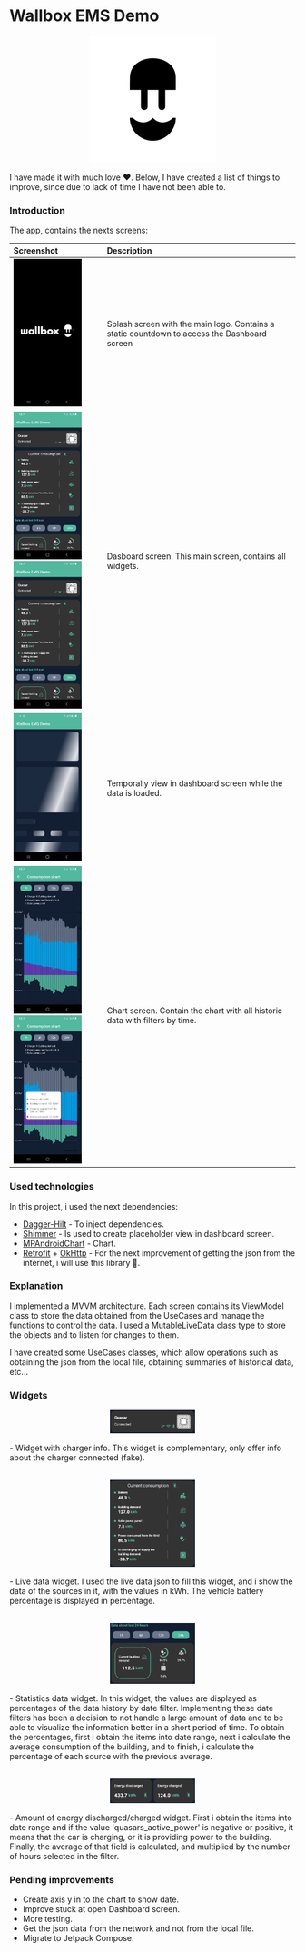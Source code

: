
# Wallbox EMS Demo

<p align="center">
<img src="images/logo.png"/>
</p>


I have made it with much love ❤️. Below, I have created a list of things to improve, since due to lack of time I have not been able to.

### Introduction
The app, contains the nexts screens:


| Screenshot  | Description  |
|:----------|:----------|
| <img src="./images/screenshot_splash.png" width="120"> | Splash screen with the main logo. Contains a static countdown to access the Dashboard screen|
|  <img src="./images/screenshot_dashboard_1.png" width="120"><img src="./images/screenshot_dashboard_1.png" width="120"> | Dasboard screen. This main screen, contains all widgets.|
| <img src="./images/screenshot_placeholder.png" width="120"> | Temporally view in dashboard screen while the data is loaded.
| <img src="./images/screenshot_chart_1.png" width="120"><img src="./images/screenshot_chart_2.png" width="120"> | Chart screen. Contain the chart with all historic data with filters by time.


### Used technologies
In this project, i used the next dependencies:
- [Dagger-Hilt](https://dagger.dev/hilt/) - To inject dependencies.
- [Shimmer](http://facebook.github.io/shimmer-android/) - Is used to create placeholder view in dashboard screen.
- [MPAndroidChart](https://github.com/PhilJay/MPAndroidChart) - Chart.
- [Retrofit](https://square.github.io/retrofit/) + [OkHttp](https://square.github.io/okhttp/) - For the next improvement of getting the json from the internet, i will use this library 🥰.


### Explanation
I implemented a MVVM architecture. Each screen contains its ViewModel class to store the data obtained from the UseCases and manage the functions to control the data. I used a MutableLiveData class type to store the objects and to listen for changes to them. 

I have created some UseCases classes, which allow operations such as obtaining the json from the local file, obtaining summaries of historical data, etc...

### Widgets
<p align="center">
<img src="images/widget_info_charger.PNG" width="150"/>
</p>
- Widget with charger info. This widget is complementary, only offer info about the charger connected (fake).

<br/>
<br/>

<p align="center">
<img src="images/widget_live_data.PNG" width="150"/>
</p>
- Live data widget. I used the live data json to fill this widget, and i show the data of the sources in it, with the values in kWh. The vehicle battery percentage is displayed in percentage.

<br/>
<br/>

<p align="center">
<img src="images/widget_statistics.PNG" width="150"/>
</p>
- Statistics data widget. In this widget, the values are displayed as percentages of the data history by date filter.
Implementing these date filters has been a decision to not handle a large amount of data and to be able to visualize the information better in a short period of time.
To obtain the percentages, first i obtain the items into date range, next i calculate the average consumption of the building, and to finish, i calculate the percentage of each source with the previous average.

<br/>
<br/>

<p align="center">
<img src="images/widget_charged_discharged.PNG" width="150"/>
</p>
- Amount of energy discharged/charged widget. First i obtain the items into date range and if the value 'quasars_active_power' is negative or positive, it means that the car is charging, or it is providing power to the building.
Finally, the average of that field is calculated, and multiplied by the number of hours selected in the filter.

### Pending improvements
- Create axis y in to the chart to show date.
- Improve stuck at open Dashboard screen.
- More testing.
- Get the json data from the network and not from the local file.
- Migrate to Jetpack Compose.